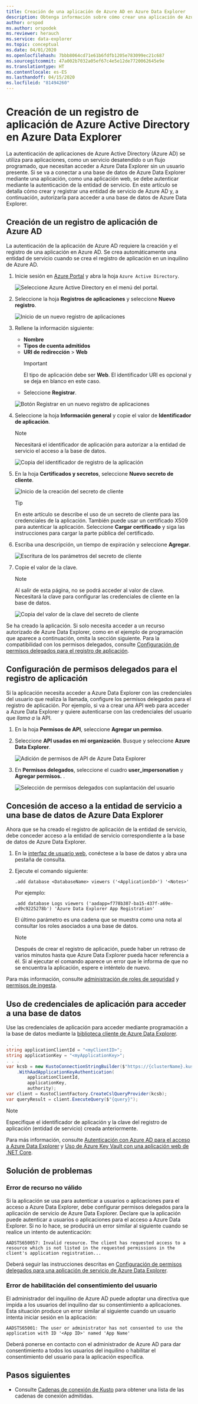 ```yaml
---
title: Creación de una aplicación de Azure AD en Azure Data Explorer
description: Obtenga información sobre cómo crear una aplicación de Azure AD en Azure Data Explorer.
author: orspod
ms.author: orspodek
ms.reviewer: herauch
ms.service: data-explorer
ms.topic: conceptual
ms.date: 04/01/2020
ms.openlocfilehash: 7bbb8064cd71e61b6fdfb1205e783099ec21c687
ms.sourcegitcommit: 47a002b7032a05ef67c4e5e12de7720062645e9e
ms.translationtype: HT
ms.contentlocale: es-ES
ms.lasthandoff: 04/15/2020
ms.locfileid: "81494260"
---
```

# <a name="create-an-azure-active-directory-application-registration-in-azure-data-explorer"></a>Creación de un registro de aplicación de Azure Active Directory en Azure Data Explorer

La autenticación de aplicaciones de Azure Active Directory (Azure AD) se utiliza para aplicaciones, como un servicio desatendido o un flujo programado, que necesitan acceder a Azure Data Explorer sin un usuario presente. Si se va a conectar a una base de datos de Azure Data Explorer mediante una aplicación, como una aplicación web, se debe autenticar mediante la autenticación de la entidad de servicio. En este artículo se detalla cómo crear y registrar una entidad de servicio de Azure AD y, a continuación, autorizarla para acceder a una base de datos de Azure Data Explorer.

## <a name="create-azure-ad-application-registration"></a>Creación de un registro de aplicación de Azure AD

La autenticación de la aplicación de Azure AD requiere la creación y el registro de una aplicación en Azure AD. Se crea automáticamente una entidad de servicio cuando se crea el registro de aplicación en un inquilino de Azure AD. 

1. Inicie sesión en [Azure Portal](https://portal.azure.com) y abra la hoja `Azure Active Directory`.

    ![Seleccione Azure Active Directory en el menú del portal.](media/provision-azure-ad-app/create-app-reg-select-azure-active-directory.png)

1. Seleccione la hoja **Registros de aplicaciones** y seleccione **Nuevo registro**.

    ![Inicio de un nuevo registro de aplicaciones](media/provision-azure-ad-app/create-app-reg-new-registration.png)

1. Rellene la información siguiente: 

    * **Nombre** 
    * **Tipos de cuenta admitidos**
    * **URI de redirección** > **Web**
        > [!IMPORTANT] 
        > El tipo de aplicación debe ser **Web**. El identificador URI es opcional y se deja en blanco en este caso.
    * Seleccione **Registrar**.

    ![Botón Registrar en un nuevo registro de aplicaciones](media/provision-azure-ad-app/create-app-reg-register-app.png)

1. Seleccione la hoja **Información general** y copie el valor de **Identificador de aplicación**.

    > [!NOTE]
    > Necesitará el identificador de aplicación para autorizar a la entidad de servicio el acceso a la base de datos.

    ![Copia del identificador de registro de la aplicación](media/provision-azure-ad-app/create-app-reg-copy-applicationid.png)

1. En la hoja **Certificados y secretos**, seleccione **Nuevo secreto de cliente**.

    ![Inicio de la creación del secreto de cliente](media/provision-azure-ad-app/create-app-reg-new-client-secret.png)

    > [!TIP]
    > En este artículo se describe el uso de un secreto de cliente para las credenciales de la aplicación.  También puede usar un certificado X509 para autenticar la aplicación. Seleccione **Cargar certificado** y siga las instrucciones para cargar la parte pública del certificado.

1. Escriba una descripción, un tiempo de expiración y seleccione **Agregar**.

    ![Escritura de los parámetros del secreto de cliente](media/provision-azure-ad-app/create-app-reg-enter-client-secret-details.png)

1. Copie el valor de la clave.

    > [!NOTE]
    > Al salir de esta página, no se podrá acceder al valor de clave.  Necesitará la clave para configurar las credenciales de cliente en la base de datos.

    ![Copia del valor de la clave del secreto de cliente](media/provision-azure-ad-app/create-app-reg-copy-client-secret.png)

Se ha creado la aplicación. Si solo necesita acceder a un recurso autorizado de Azure Data Explorer, como en el ejemplo de programación que aparece a continuación, omita la sección siguiente. Para la compatibilidad con los permisos delegados, consulte [Configuración de permisos delegados para el registro de aplicación](#configure-delegated-permissions-for-the-application-registration).

## <a name="configure-delegated-permissions-for-the-application-registration"></a>Configuración de permisos delegados para el registro de aplicación

Si la aplicación necesita acceder a Azure Data Explorer con las credenciales del usuario que realiza la llamada, configure los permisos delegados para el registro de aplicación. Por ejemplo, si va a crear una API web para acceder a Azure Data Explorer y quiere autenticarse con las credenciales del usuario que *llama a* la API.  

1. En la hoja **Permisos de API**, seleccione **Agregar un permiso**.
1. Seleccione **API usadas en mi organización**. Busque y seleccione **Azure Data Explorer**.

    ![Adición de permisos de API de Azure Data Explorer](media/provision-azure-ad-app/configure-delegated-add-api-permission.png)

1. En **Permisos delegados**, seleccione el cuadro **user_impersonation** y **Agregar permisos.** .

    ![Selección de permisos delegados con suplantación del usuario](media/provision-azure-ad-app/configure-delegated-click-add-permissions.png)     

## <a name="grant-the-service-principal-access-to-an-azure-data-explorer-database"></a>Concesión de acceso a la entidad de servicio a una base de datos de Azure Data Explorer

Ahora que se ha creado el registro de aplicación de la entidad de servicio, debe conceder acceso a la entidad de servicio correspondiente a la base de datos de Azure Data Explorer. 

1. En la [interfaz de usuario web](https://dataexplorer.azure.com/), conéctese a la base de datos y abra una pestaña de consulta.

1. Ejecute el comando siguiente:

    ```kusto
    .add database <DatabaseName> viewers ('<ApplicationId>') '<Notes>'
    ```

    Por ejemplo:
    
    ```kusto
    .add database Logs viewers ('aadapp=f778b387-ba15-437f-a69e-ed9c9225278b') 'Azure Data Explorer App Registration'
    ```

    El último parámetro es una cadena que se muestra como una nota al consultar los roles asociados a una base de datos.
    
    > [!NOTE]
    > Después de crear el registro de aplicación, puede haber un retraso de varios minutos hasta que Azure Data Explorer pueda hacer referencia a él. Si al ejecutar el comando aparece un error que le informa de que no se encuentra la aplicación, espere e inténtelo de nuevo.

Para más información, consulte [administración de roles de seguridad](kusto/management/security-roles.md) y [permisos de ingesta](kusto/api/netfx/kusto-ingest-client-permissions.md).  

## <a name="using-application-credentials-to-access-a-database"></a>Uso de credenciales de aplicación para acceder a una base de datos

Use las credenciales de aplicación para acceder mediante programación a la base de datos mediante la [biblioteca cliente de Azure Data Explorer](kusto/api/netfx/about-kusto-data.md).

```C#
. . .
string applicationClientId = "<myClientID>";
string applicationKey = "<myApplicationKey>";
. . .
var kcsb = new KustoConnectionStringBuilder($"https://{clusterName}.kusto.windows.net/{databaseName}")
    .WithAadApplicationKeyAuthentication(
        applicationClientId,
        applicationKey,
        authority);
var client = KustoClientFactory.CreateCslQueryProvider(kcsb);
var queryResult = client.ExecuteQuery($"{query}");
```

   > [!NOTE]
   > Especifique el identificador de aplicación y la clave del registro de aplicación (entidad de servicio) creada anteriormente.

Para más información, consulte [Autenticación con Azure AD para el acceso a Azure Data Explorer](kusto/management/access-control/how-to-authenticate-with-aad.md) y [Uso de Azure Key Vault con una aplicación web de .NET Core](/azure/key-vault/tutorial-net-create-vault-azure-web-app#create-a-net-core-web-app).

## <a name="troubleshooting"></a>Solución de problemas

### <a name="invalid-resource-error"></a>Error de recurso no válido

Si la aplicación se usa para autenticar a usuarios o aplicaciones para el acceso a Azure Data Explorer, debe configurar permisos delegados para la aplicación de servicio de Azure Data Explorer. Declare que la aplicación puede autenticar a usuarios o aplicaciones para el acceso a Azure Data Explorer. Si no lo hace, se producirá un error similar al siguiente cuando se realice un intento de autenticación:

`AADSTS650057: Invalid resource. The client has requested access to a resource which is not listed in the requested permissions in the client's application registration...`

Deberá seguir las instrucciones descritas en [Configuración de permisos delegados para una aplicación de servicio de Azure Data Explorer](#configure-delegated-permissions-for-the-application-registration).

### <a name="enable-user-consent-error"></a>Error de habilitación del consentimiento del usuario

El administrador del inquilino de Azure AD puede adoptar una directiva que impida a los usuarios del inquilino dar su consentimiento a aplicaciones. Esta situación produce un error similar al siguiente cuando un usuario intenta iniciar sesión en la aplicación:

`AADSTS65001: The user or administrator has not consented to use the application with ID '<App ID>' named 'App Name'`

Deberá ponerse en contacto con el administrador de Azure AD para dar consentimiento a todos los usuarios del inquilino o habilitar el consentimiento del usuario para la aplicación específica.

## <a name="next-steps"></a>Pasos siguientes

* Consulte [Cadenas de conexión de Kusto](kusto/api/connection-strings/kusto.md) para obtener una lista de las cadenas de conexión admitidas.
